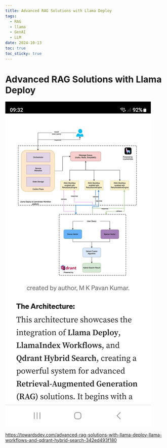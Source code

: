 ```yaml
---
title: Advanced RAG Solutions with Llama Deploy
tags:
  - RAG
  - llama
  - GenAI
  - LLM
date: 2024-10-13
toc: true
toc_sticky: true
---
```



# Advanced RAG Solutions with Llama Deploy

![](../_asset/2024-10-13-rag_image_1.jpg)

https://towardsdev.com/advanced-rag-solutions-with-llama-deploy-llama-workflows-and-qdrant-hybrid-search-342ed493f180